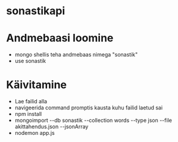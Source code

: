 # sonastikapi

# Andmebaasi loomine
* mongo shellis teha andmebaas nimega "sonastik"
* use sonastik

# Käivitamine
* Lae failid alla
* navigeerida command promptis kausta kuhu failid laetud sai
* npm install
* mongoimport --db sonastik --collection words --type json --file akittahendus.json --jsonArray
* nodemon app.js
